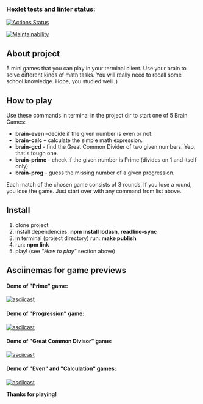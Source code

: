 ### Hexlet tests and linter status:
[![Actions Status](https://github.com/ilyavazhenin/frontend-project-lvl1/workflows/hexlet-check/badge.svg)](https://github.com/ilyavazhenin/frontend-project-lvl1/actions)

[![Maintainability](https://api.codeclimate.com/v1/badges/7f4f767d66d2f71bb0d7/maintainability)](https://codeclimate.com/github/ilyavazhenin/frontend-project-lvl1/maintainability)

## About project
5 mini games that you can play in your terminal client. Use your brain to solve different kinds of math tasks. You will really need to recall some school knowledge. Hope, you studied well ;)

## How to play
Use these commands in terminal in the project dir to start one of 5 Brain Games:
- **brain-even** –decide if the given number is even or not.
- **brain-calc** – calculate the simple math expression.
- **brain-gcd** - find the Great Common Divider of two given numbers. Yep, that's tough one.
- **brain-prime** - check if the given number is Prime (divides on 1 and itself only).
- **brain-prog** - guess the missing number of a given progression.

Each match of the chosen game consists of 3 rounds. If you lose a round, you lose the game. Just start over with any command from list above.

## Install
1. clone project
2. install dependencies: **npm install lodash**, **readline-sync**
3. in terminal (project directory) run: **make publish**
4. run: **npm link**
5. play! (see *"How to play"* section above)

## Asciinemas for game previews

#### Demo of "Prime" game:
[![asciicast](https://asciinema.org/a/1xMMLKyfOT1m9xCNJOFEci9fi.svg)](https://asciinema.org/a/1xMMLKyfOT1m9xCNJOFEci9fi)

#### Demo of "Progression" game:
[![asciicast](https://asciinema.org/a/xlewmry1nku6zc9Hn37IE3ECk.svg)](https://asciinema.org/a/xlewmry1nku6zc9Hn37IE3ECk)

#### Demo of "Great Common Divisor" game:
[![asciicast](https://asciinema.org/a/k90NFvbu8eC62hePGmipwTNpS.svg)](https://asciinema.org/a/k90NFvbu8eC62hePGmipwTNpS)

#### Demo of "Even" and "Calculation" games:
[![asciicast](https://asciinema.org/a/bTvCzF0PqauZ1hzYNLTIusSPB.svg)](https://asciinema.org/a/bTvCzF0PqauZ1hzYNLTIusSPB)

**Thanks for playing!**